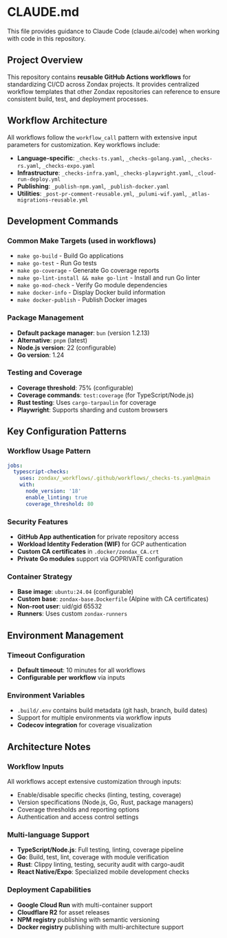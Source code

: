 # CLAUDE.md

This file provides guidance to Claude Code (claude.ai/code) when working with code in this repository.

## Project Overview

This repository contains **reusable GitHub Actions workflows** for standardizing CI/CD across Zondax projects. It provides centralized workflow templates that other Zondax repositories can reference to ensure consistent build, test, and deployment processes.

## Workflow Architecture

All workflows follow the `workflow_call` pattern with extensive input parameters for customization. Key workflows include:

- **Language-specific**: `_checks-ts.yaml`, `_checks-golang.yaml`, `_checks-rs.yaml`, `_checks-expo.yaml`
- **Infrastructure**: `_checks-infra.yaml`, `_checks-playwright.yaml`, `_cloud-run-deploy.yml`
- **Publishing**: `_publish-npm.yaml`, `_publish-docker.yaml`
- **Utilities**: `_post-pr-comment-reusable.yml`, `_pulumi-wif.yaml`, `_atlas-migrations-reusable.yml`

## Development Commands

### Common Make Targets (used in workflows)
- `make go-build` - Build Go applications
- `make go-test` - Run Go tests
- `make go-coverage` - Generate Go coverage reports
- `make go-lint-install && make go-lint` - Install and run Go linter
- `make go-mod-check` - Verify Go module dependencies
- `make docker-info` - Display Docker build information
- `make docker-publish` - Publish Docker images

### Package Management
- **Default package manager**: `bun` (version 1.2.13)
- **Alternative**: `pnpm` (latest)
- **Node.js version**: 22 (configurable)
- **Go version**: 1.24

### Testing and Coverage
- **Coverage threshold**: 75% (configurable)
- **Coverage commands**: `test:coverage` (for TypeScript/Node.js)
- **Rust testing**: Uses `cargo-tarpaulin` for coverage
- **Playwright**: Supports sharding and custom browsers

## Key Configuration Patterns

### Workflow Usage Pattern
```yaml
jobs:
  typescript-checks:
    uses: zondax/_workflows/.github/workflows/_checks-ts.yaml@main
    with:
      node_version: '18'
      enable_linting: true
      coverage_threshold: 80
```

### Security Features
- **GitHub App authentication** for private repository access
- **Workload Identity Federation (WIF)** for GCP authentication
- **Custom CA certificates** in `.docker/zondax_CA.crt`
- **Private Go modules** support via GOPRIVATE configuration

### Container Strategy
- **Base image**: `ubuntu:24.04` (configurable)
- **Custom base**: `zondax-base.Dockerfile` (Alpine with CA certificates)
- **Non-root user**: uid/gid 65532
- **Runners**: Uses custom `zondax-runners`

## Environment Management

### Timeout Configuration
- **Default timeout**: 10 minutes for all workflows
- **Configurable per workflow** via inputs

### Environment Variables
- `.build/.env` contains build metadata (git hash, branch, build dates)
- Support for multiple environments via workflow inputs
- **Codecov integration** for coverage visualization

## Architecture Notes

### Workflow Inputs
All workflows accept extensive customization through inputs:
- Enable/disable specific checks (linting, testing, coverage)
- Version specifications (Node.js, Go, Rust, package managers)
- Coverage thresholds and reporting options
- Authentication and access control settings

### Multi-language Support
- **TypeScript/Node.js**: Full testing, linting, coverage pipeline
- **Go**: Build, test, lint, coverage with module verification
- **Rust**: Clippy linting, testing, security audit with cargo-audit
- **React Native/Expo**: Specialized mobile development checks

### Deployment Capabilities
- **Google Cloud Run** with multi-container support
- **Cloudflare R2** for asset releases
- **NPM registry** publishing with semantic versioning
- **Docker registry** publishing with multi-architecture support
